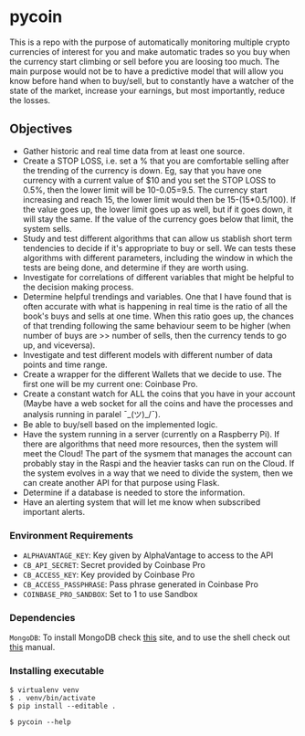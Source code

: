 # pycoin

This is a repo with the purpose of automatically monitoring multiple crypto currencies of interest for you and make automatic trades so you buy when the currency start climbing or sell before you are loosing too much. The main purpose would not be to have a predictive model that will allow you know before hand when to buy/sell, but to constantly have a watcher of the state of the market, increase your earnings, but most importantly, reduce the losses.

## Objectives

- Gather historic and real time data from at least one source.
- Create a STOP LOSS, i.e. set a % that you are comfortable selling after the trending of the currency is down. Eg, say that you have one currency with a current value of $10 and you set the STOP LOSS to 0.5%, then the lower limit will be 10-0.05=9.5. The currency start increasing and reach 15, the lower limit would then be 15-(15*0.5/100). If the value goes up, the lower limit goes up as well, but if it goes down, it will stay the same. If the value of the currency goes below that limit, the system sells.
- Study and test different algorithms that can allow us stablish short term tendencies to decide if it's appropriate to buy or sell. We can tests these algorithms with different parameters, including the window in which the tests are being done, and determine if they are worth using.
- Investigate for correlations of different variables that might be helpful to the decision making process.
- Determine helpful trendings and variables. One that I have found that is often accurate with what is happening in real time is the ratio of all the book's buys and sells at one time. When this ratio goes up, the chances of that trending following the same behaviour seem to be higher (when number of buys are >> number of sells, then the currency tends to go up, and viceversa).
- Investigate and test different models with different number of data points and time range.
- Create a wrapper for the different Wallets that we decide to use. The first one will be my current one: Coinbase Pro.
- Create a constant watch for ALL the coins that you have in your account (Maybe have a web socket for all the coins and have the processes and analysis running in paralel ¯\_(ツ)_/¯).
- Be able to buy/sell based on the implemented logic.
- Have the system running in a server (currently on a Raspberry Pi). If there are algorithms that need more resources, then the system will meet the Cloud! The part of the sysmem that manages the account can probably stay in the Raspi and the heavier tasks can run on the Cloud. If the system evolves in a way that we need to divide the system, then we can create another API for that purpose using Flask.
- Determine if a database is needed to store the information.
- Have an alerting system that will let me know when subscribed important alerts.


### Environment Requirements

- `ALPHAVANTAGE_KEY`: Key given by AlphaVantage to access to the API
- `CB_API_SECRET`: Secret provided by Coinbase Pro
- `CB_ACCESS_KEY`: Key provided by Coinbase Pro
- `CB_ACCESS_PASSPHRASE`: Pass phrase generated in Coinbase Pro
- `COINBASE_PRO_SANDBOX`: Set to 1 to use Sandbox

### Dependencies

`MongoDB`: To install MongoDB check [this](https://docs.mongodb.com/manual/administration/install-community/) site, and to use the shell check out [this](https://docs.mongodb.com/manual/mongo/) manual.

### Installing executable

```
$ virtualenv venv
$ . venv/bin/activate
$ pip install --editable .

$ pycoin --help
```

